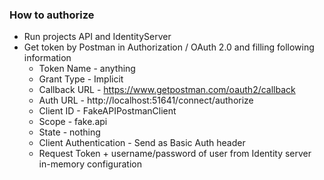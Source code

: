 ﻿### How to authorize
- Run projects API and IdentityServer
- Get token by Postman in Authorization / OAuth 2.0 and filling following information
  - Token Name - anything
  - Grant Type - Implicit
  - Callback URL - https://www.getpostman.com/oauth2/callback
  - Auth URL - http://localhost:51641/connect/authorize
  - Client ID - FakeAPIPostmanClient
  - Scope - fake.api
  - State - nothing
  - Client Authentication - Send as Basic Auth header
  - Request Token + username/password of user from Identity server in-memory configuration